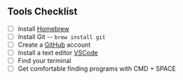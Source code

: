 ## Tools Checklist

- [ ] Install [Homebrew](https://brew.sh/)
- [ ] Install Git -- `brew install git`
- [ ] Create a [GitHub](https://github.com/) account
- [ ] Install a text editor [VSCode](https://code.visualstudio.com/)
- [ ] Find your terminal
- [ ] Get comfortable finding programs with CMD + SPACE

